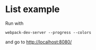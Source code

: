# List example

Run with

```
webpack-dev-server --progress --colors
```

and go to [http://localhost:8080/](http://localhost:8080/)
